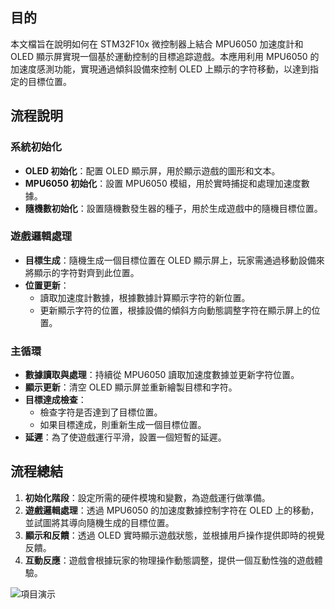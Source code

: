 ## 目的

本文檔旨在說明如何在 STM32F10x 微控制器上結合 MPU6050 加速度計和 OLED 顯示屏實現一個基於運動控制的目標追踪遊戲。本應用利用 MPU6050 的加速度感測功能，實現通過傾斜設備來控制 OLED 上顯示的字符移動，以達到指定的目標位置。

## 流程說明

### 系統初始化

- **OLED 初始化**：配置 OLED 顯示屏，用於顯示遊戲的圖形和文本。
- **MPU6050 初始化**：設置 MPU6050 模組，用於實時捕捉和處理加速度數據。
- **隨機數初始化**：設置隨機數發生器的種子，用於生成遊戲中的隨機目標位置。

### 遊戲邏輯處理

- **目標生成**：隨機生成一個目標位置在 OLED 顯示屏上，玩家需通過移動設備來將顯示的字符對齊到此位置。
- **位置更新**：
  - 讀取加速度計數據，根據數據計算顯示字符的新位置。
  - 更新顯示字符的位置，根據設備的傾斜方向動態調整字符在顯示屏上的位置。

### 主循環

- **數據讀取與處理**：持續從 MPU6050 讀取加速度數據並更新字符位置。
- **顯示更新**：清空 OLED 顯示屏並重新繪製目標和字符。
- **目標達成檢查**：
  - 檢查字符是否達到了目標位置。
  - 如果目標達成，則重新生成一個目標位置。
- **延遲**：為了使遊戲運行平滑，設置一個短暫的延遲。

## 流程總結

1. **初始化階段**：設定所需的硬件模塊和變數，為遊戲運行做準備。
2. **遊戲邏輯處理**：透過 MPU6050 的加速度數據控制字符在 OLED 上的移動，並試圖將其導向隨機生成的目標位置。
3. **顯示和反饋**：透過 OLED 實時顯示遊戲狀態，並根據用戶操作提供即時的視覺反饋。
4. **互動反應**：遊戲會根據玩家的物理操作動態調整，提供一個互動性強的遊戲體驗。

![項目演示](images/example.gif)
